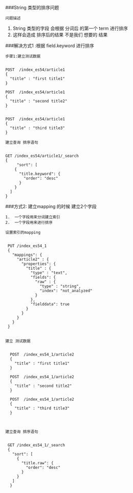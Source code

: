 ###String 类型的排序问题

``问题描述``
1. String 类型的字段 会根据 分词后 的第一个 term 进行排序
2. 这样会造成 排序后的结果 不是我们 想要的 结果

###解决方式1 :根据 field.keyword 进行排序  

`步骤1:建立测试数据`
<pre><code>
POST  /index_es54/article1
{
  "title" : "first title1"
}

POST  /index_es54/article1
{
  "title" : "second title2"
}


POST  /index_es54/article1
{
  "title" : "third title3"
}
</code></pre>

``建立查询 排序语句 ``
<pre><code>
GET /index_es54/article1/_search
{
     "sort": [
    {
      "title.keyword": {
        "order": "desc"
      }
    }
  ]
}
</code></pre>


###方式2: 建立mapping 的时候 建立2个字段
``` 
1.  一个字段用来分词建立索引 
2.  一个字段用来进行排序  
 ```

 
 ``设置索引的mapping``
 <pre><code>
 PUT /index_es54_1
 {
   "mappings": {
     "article2" : {
       "properties": {
         "title" : {
           "type" : "text",
           "fields": {
             "raw" : {
               "type" : "string",
               "index": "not_analyzed"
             }
           },
           "fielddata": true
         }
       }
     }
   }
 }
 </code></pre>
 
``建立 测试数据``
 <pre><code>
  POST  /index_es54_1/article2
  {
    "title" : "first title1"
  }
  
  POST  /index_es54_1/article2
  {
    "title" : "second title2"
  }
  
  POST  /index_es54_1/article2
  {
    "title" : "third title3"
  }

 </code></pre>
 
 `` 建立查询 排序语句 ``
 <pre><code>
 GET /index_es54_1/_search
 {
   "sort": [
     {
       "title.raw": {
         "order": "desc"
       }
     }
   ]
  }
 </code></pre>



